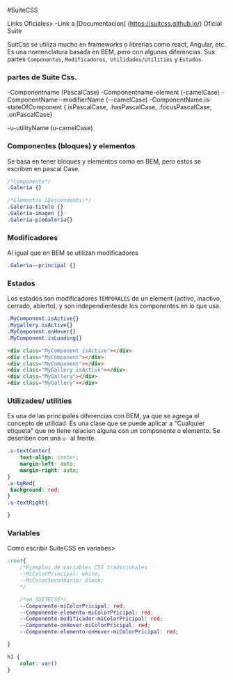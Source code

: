 #SuiteCSS

Links Oficiales>
-Link a [Documentacion] (https://suitcss.github.io/) Oficial Suite


SuitCss se utiliza mucho en frameworks o librerias como react, Angular, etc. Es una nomenclatura basada en BEM, pero con algunas diferencias. Sus partes `Componentes`, `Modificadores`,` Utilidades/Utilities` y `Estados`.

### partes de Suite Css.
-Componentname (PascalCase)
-Componentname-element (-camelCase)
-ComponentName--modifierName (--camelCase)
-ComponentName.is-stateOfComponent {.isPascalCase, .hasPascalCase, .focusPascalCase, .onPascalCase}

-u-utilityName (u-camelCase)

### Componentes (bloques) y elementos
Se basa en tener bloques y elementos como en BEM, pero estos se escriben en pascal Case.

```css
/*Componente*/
.Galeria {}

/*Elementos (Descendants)*/
.Galeria-titulo {}
.Galeria-imagen {}
.Galeria-pieGaleria{}
```

### Modificadores
Al igual que en BEM se utilizan modificadores

```css
.Galeria--principal {}
```

### Estados
Los estados son modificadores `TEMPORALES` de un element (activo, inactivo, cerrado, abierto), y son independientesde los componentes en lo que usa.

```css
.MyComponent.isActive{}
.Mygallery.isActive{}
.MyComponent.onHover{}
.MyComponent.isLoading{}

```

```html
<div class="MyComponent isActive"></div>
<div class="MyComponent"></div>
<div class="MyComponent"></div>
<div class="MyGallery isActive"></div>
<div class="MyGallery"></div>
<div class="MyGallery"></div>
```

### Utilizades/ utilities
Es una de las principales diferencias con BEM, ya que se agrega el concepto de utilidad. Es una clase que se puede aplicar a "Cualquier etiqueta" que no tiene relacion alguna con un componente o elemento. Se describen con una `u-` al frente.

```css
.u-textCenter{
    text-align: center;
    margin-left: auto;
    margin-right: auto;
}
.u-bgRed{
 background: red;
}
.u-textRight{

}
```

### Variables
Como escribir SuiteCSS en variabes>

```css
:root{
    /*Ejemplos de variables CSS tradicionales
    --MiColorPrincipal: white;
    --MiColorSecundario: black;
    */

    /*en SUITECSS*/
    --Componente-miColorPricipal: red;
    --Componente-elemento-miColorPricipal: red;
    --Componente-modificador-miColorPricipal: red;
    --Componente-onHover-miColorPricipal: red;
    --Componente-elemento-onHover-miColorPricipal: red;

}

h1 {
    color: var()
}

